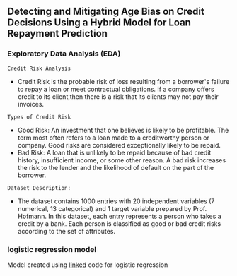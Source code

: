 ## **Detecting and Mitigating Age Bias on Credit Decisions Using a Hybrid Model for Loan Repayment Prediction**

### **Exploratory Data Analysis (EDA)**
`Credit Risk Analysis`
- Credit Risk is the probable risk of loss resulting from a borrower's failure to repay a loan or meet contractual obligations. If a company offers credit to its client,then there is a risk that its clients may not pay their invoices.

`Types of Credit Risk`
- Good Risk: An investment that one believes is likely to be profitable. The term most often refers to a loan made to a creditworthy person or company. Good risks are considered exceptionally likely to be repaid.
- Bad Risk: A loan that is unlikely to be repaid because of bad credit history, insufficient income, or some other reason. A bad risk increases the risk to the lender and the likelihood of default on the part of the borrower.

`Dataset Description:`
- The dataset contains 1000 entries with 20 independent variables (7 numerical, 13 categorical) and 1 target variable prepared by Prof. Hofmann. In this dataset, each entry represents a person who takes a credit by a bank. Each person is classified as good or bad credit risks according to the set of attributes.

### logistic regression model
Model created using [linked](https://github.com/nehanakrani/German-Dataset/blob/main/biastest.ipynb) code for logistic regression
